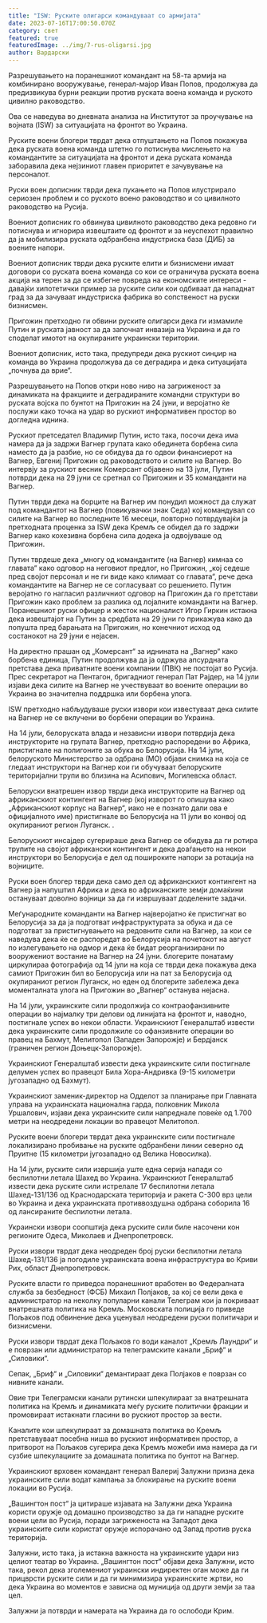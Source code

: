 ```yaml
---
title: "ISW: Руските олигарси командуваат со армијата"
date: 2023-07-16T17:00:50.070Z
category: свет
featured: true
featuredImage: ../img/7-rus-oligarsi.jpg
author: Вардарски
---
```

Разрешувањето на поранешниот командант на 58-та армија на комбинирано вооружување, генерал-мајор Иван Попов, продолжува да предизвикува бурни реакции против руската воена команда и руското цивилно раководство.

Ова се наведува во дневната анализа на Институтот за проучување на војната (ISW) за ситуацијата на фронтот во Украина.

Руските воени блогери тврдат дека отпуштањето на Попов покажува дека руската воена команда штетно го потиснува мислењето на командантите за ситуацијата на фронтот и дека руската команда заборавила дека нејзиниот главен приоритет е зачувување на персоналот.

Руски воен дописник тврди дека пукањето на Попов илустрирало сериозен проблем и со руското воено раководство и со цивилното раководство на Русија.

Воениот дописник го обвинува цивилното раководство дека редовно ги потиснува и игнорира извештаите од фронтот и за неуспехот правилно да ја мобилизира руската одбранбена индустриска база (ДИБ) за воените напори.

Воениот дописник тврди дека руските елити и бизнисмени имаат договори со руската воена команда со кои се ограничува руската воена акција на терен за да се избегне повреда на економските интереси - давајќи хипотетички пример за руските сили кои одбиваат да нападнат град за да зачуваат индустриска фабрика во сопственост на руски бизнисмен.

Пригожин претходно ги обвини руските олигарси дека ги измамиле Путин и руската јавност за да започнат инвазија на Украина и да го споделат имотот на окупираните украински територии.

Воениот дописник, исто така, предупреди дека рускиот синџир на команда во Украина продолжува да се деградира и дека ситуацијата „почнува да врие“.

Разрешувањето на Попов откри ново ниво на загриженост за динамиката на фракциите и деградираните командни структури во руската војска по бунтот на Пригожин на 24 јуни, и веројатно ќе послужи како точка на удар во рускиот информативен простор во догледна иднина.

Рускиот претседател Владимир Путин, исто така, посочи дека има намера да ја задржи Вагнер групата како обединета борбена сила наместо да ја разбие, но се обидува да го одвои финансиерот на Вагнер, Евгениј Пригожин од раководството и силите на Вагнер. Во интервју за рускиот весник Комерсант објавено на 13 јули, Путин потврди дека на 29 јуни се сретнал со Пригожин и 35 команданти на Вагнер.

Путин тврди дека на борците на Вагнер им понудил можност да служат под командантот на Вагнер (повикувачки знак Седа) кој командувал со силите на Вагнер во последните 16 месеци, повторно потврдувајќи ја претходната проценка за ISW дека Кремљ се обидел да го задржи Вагнер како кохезивна борбена сила додека ја одвојуваше од Пригожин.

Путин тврдеше дека „многу од командантите (на Вагнер) кимнаа со главата“ како одговор на неговиот предлог, но Пригожин, „кој седеше пред својот персонал и не ги виде како климаат со главата“, рече дека командантите на Вагнер не се согласуваат со решението. Путин веројатно го нагласил различниот одговор на Пригожин да го претстави Пригожин како проблем за разлика од лојалните команданти на Вагнер. Поранешниот руски офицер и жесток националист Игор Гиркин истакна дека извештајот на Путин за средбата на 29 јуни го прикажува како да попушта пред барањата на Пригожин, но конечниот исход од состанокот на 29 јуни е нејасен.

На директно прашан од „Комерсант“ за иднината на „Вагнер“ како борбена единица, Путин продолжува да ја одржува апсурдната претстава дека приватните воени компании (ПВК) не постојат во Русија. Прес секретарот на Пентагон, бригадниот генерал Пат Рајдер, на 14 јули изјави дека силите на Вагнер не учествуваат во воените операции во Украина во значителна поддршка или борбена улога.

ISW претходно набљудуваше руски извори кои известуваат дека силите на Вагнер не се вклучени во борбени операции во Украина.

На 14 јули, белоруската влада и независни извори потврдија дека инструкторите на групата Вагнер, претходно распоредени во Африка, пристигнале на полигоните за обука во Белорусија. На 14 јули, белоруското Министерство за одбрана (МО) објави снимка на која се гледаат инструктори на Вагнер кои ги обучуваат белоруските територијални трупи во близина на Асипович, Могилевска област.

Белоруски внатрешен извор тврди дека инструкторите на Вагнер од африканскиот контингент на Вагнер (кој изворот го опишува како „Африканскиот корпус на Вагнер“, иако не е познато дали ова е официјалното име) пристигнале во Белорусија на 11 јули во конвој од окупираниот регион Луганск. .

Белорускиот инсајдер сугерираше дека Вагнер се обидува да ги ротира трупите на својот африкански контингент и дека доаѓањето на некои инструктори во Белорусија е дел од пошироките напори за ротација на војниците.

Руски воен блогер тврди дека само дел од африканскиот контингент на Вагнер ја напуштил Африка и дека во африканските земји домаќини остануваат доволно војници за да ги извршуваат доделените задачи.

Меѓународните команданти на Вагнер најверојатно ќе пристигнат во Белорусија за да ја подготват инфраструктурата за обука и да се подготват за пристигнувањето на редовните сили на Вагнер, за кои се наведува дека ќе се распоредат во Белорусија на почетокот на август по излегувањето на одмор и дека ќе бидат реорганизирани по вооружениот востание на Вагнер на 24 јуни. блогерите понатаму циркулираа фотографија од 14 јули на која се тврди дека покажува дека самиот Пригожин бил во Белорусија или на пат за Белорусија од окупираниот регион Луганск, но еден од блогерите забележа дека моменталната улога на Пригожин во „Вагнер“ останува нејасна.

На 14 јули, украинските сили продолжија со контраофанзивните операции во најмалку три делови од линијата на фронтот и, наводно, постигнале успех во некои области. Украинскиот Генералштаб извести дека украинските сили продолжиле со офанзивните операции во правец на Бахмут, Мелитопол (Западен Запорожје) и Бердјанск (граничен регион Доњецк-Запорожје).

Украинскиот Генералштаб извести дека украинските сили постигнале делумен успех во правецот Била Хора-Андривка (9-15 километри југозападно од Бахмут).

Украинскиот заменик-директор на Одделот за планирање при Главната управа на украинската национална гарда, полковник Микола Уршалович, изјави дека украинските сили напреднале повеќе од 1.700 метри на неодредени локации во правецот Мелитопол.

Руските воени блогери тврдат дека украинските сили постигнале локализирано пробивање на руските одбранбени линии северно од Пруитне (15 километри југозападно од Велика Новосилка).

На 14 јули, руските сили извршија уште една серија напади со беспилотни летала Шахед во Украина. Украинскиот Генералштаб извести дека руските сили истрелале 17 беспилотни летала Шахед-131/136 од Краснодарската територија и ракета С-300 врз цели во Украина и дека украинската противвоздушна одбрана соборила 16 од лансираните беспилотни летала.

Украински извори соопштија дека руските сили биле насочени кон регионите Одеса, Миколаев и Днепропетровск.

Руски извори тврдат дека неодреден број руски беспилотни летала Шахед-131/136 ја погодиле украинската воена инфраструктура во Криви Рих, област Днепропетровск.

Руските власти го приведоа поранешниот вработен во Федералната служба за безбедност (ФСБ) Михаил Полјаков, за кој се вели дека е администратор на неколку популарни канали Телеграм кои ја покриваат внатрешната политика на Кремљ. Московската полиција го приведе Пољаков под обвинение дека уценувал неодредени руски политичари и бизнисмени.

Руски извори тврдат дека Пољаков го води каналот „Кремљ Лаундри“ и е поврзан или администратор на телеграмските канали „Бриф“ и „Силовики“.

Сепак, „Бриф“ и „Силовики“ демантираат дека Полјаков е поврзан со нивните канали.

Овие три Телеграмски канали рутински шпекулираат за внатрешната политика на Кремљ и динамиката меѓу руските политички фракции и промовираат истакнати гласини во рускиот простор за вести.

Каналите кои шпекулираат за домашната политика во Кремљ претставуваат посебна ниша во рускиот информативен простор, а притворот на Пољаков сугерира дека Кремљ можеби има намера да ги сузбие шпекулациите за домашната политика по бунтот на Вагнер.

Украинскиот врховен командант генерал Валериј Залужни призна дека украинските сили водат кампања за блокирање на руските воени локации во Русија.

„Вашингтон пост“ ја цитираше изјавата на Залужни дека Украина користи оружје од домашно производство за да ги нападне руските воени цели во Русија, поради загриженоста на Западот дека украинските сили користат оружје испорачано од Запад против руска територија.



Залужни, исто така, ја истакна важноста на украинските удари низ целиот театар во Украина. „Вашингтон пост“ објави дека Залужни, исто така, рекол дека зголемениот украински индиректен оган може да ги прицврсти руските сили и да ги минимизира украинските жртви, но дека Украина во моментов е зависна од муниција од други земји за таа цел.

Залужни ја потврди и намерата на Украина да го ослободи Крим.